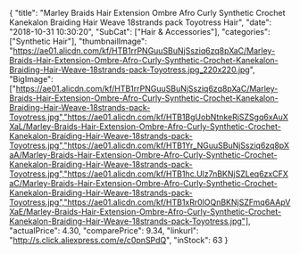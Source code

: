 {
	"title": "Marley Braids Hair Extension Ombre Afro Curly Synthetic Crochet Kanekalon Braiding Hair Weave 18strands pack Toyotress Hair",
	"date": "2018-10-31 10:30:20",
	"SubCat": ["Hair & Accessories"],
	"categories": ["Synthetic Hair"],
	"thumbnailImage": "https://ae01.alicdn.com/kf/HTB1rrPNGuuSBuNjSsziq6zq8pXaC/Marley-Braids-Hair-Extension-Ombre-Afro-Curly-Synthetic-Crochet-Kanekalon-Braiding-Hair-Weave-18strands-pack-Toyotress.jpg_220x220.jpg",
	"BigImage": ["https://ae01.alicdn.com/kf/HTB1rrPNGuuSBuNjSsziq6zq8pXaC/Marley-Braids-Hair-Extension-Ombre-Afro-Curly-Synthetic-Crochet-Kanekalon-Braiding-Hair-Weave-18strands-pack-Toyotress.jpg","https://ae01.alicdn.com/kf/HTB1BgUobNtnkeRjSZSgq6xAuXXaL/Marley-Braids-Hair-Extension-Ombre-Afro-Curly-Synthetic-Crochet-Kanekalon-Braiding-Hair-Weave-18strands-pack-Toyotress.jpg","https://ae01.alicdn.com/kf/HTB1Yr_NGuuSBuNjSsziq6zq8pXaA/Marley-Braids-Hair-Extension-Ombre-Afro-Curly-Synthetic-Crochet-Kanekalon-Braiding-Hair-Weave-18strands-pack-Toyotress.jpg","https://ae01.alicdn.com/kf/HTB1hc.Ulz7nBKNjSZLeq6zxCFXaC/Marley-Braids-Hair-Extension-Ombre-Afro-Curly-Synthetic-Crochet-Kanekalon-Braiding-Hair-Weave-18strands-pack-Toyotress.jpg","https://ae01.alicdn.com/kf/HTB1xRr0lOQnBKNjSZFmq6AApVXaE/Marley-Braids-Hair-Extension-Ombre-Afro-Curly-Synthetic-Crochet-Kanekalon-Braiding-Hair-Weave-18strands-pack-Toyotress.jpg"],
	"actualPrice": 4.30,
	"comparePrice": 9.34,
	"linkurl": "http://s.click.aliexpress.com/e/c0pnSPdQ",
	"inStock": 63
}
